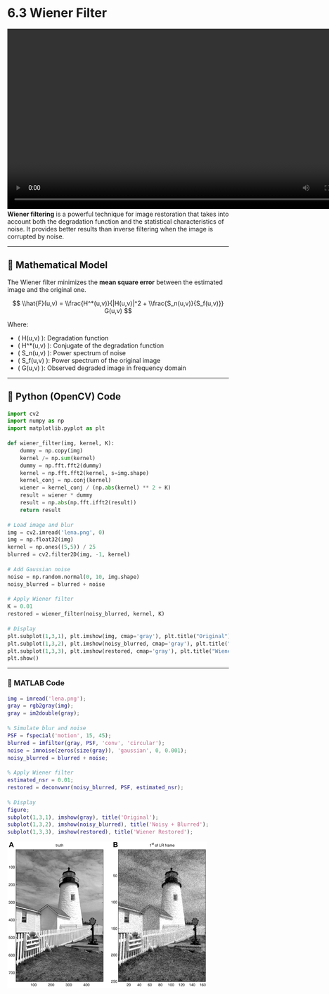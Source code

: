 # 6.3 Wiener Filter

<video width="800" height="410" controls>
    <source src="photo/WienerrestorationfilterinPython.mp4" type="video/mp4">
    Your browser does not support the video tag.
  </video


**Wiener filtering** is a powerful technique for image restoration that takes into account both the degradation function and the statistical characteristics of noise. It provides better results than inverse filtering when the image is corrupted by noise.

---

## 📐 Mathematical Model

The Wiener filter minimizes the **mean square error** between the estimated image and the original one.

$$
\\hat{F}(u,v) = \\frac{H^*(u,v)}{|H(u,v)|^2 + \\frac{S_n(u,v)}{S_f(u,v)}} G(u,v)
$$

Where:
- \( H(u,v) \): Degradation function
- \( H^*(u,v) \): Conjugate of the degradation function
- \( S_n(u,v) \): Power spectrum of noise
- \( S_f(u,v) \): Power spectrum of the original image
- \( G(u,v) \): Observed degraded image in frequency domain

---

## 🐍 Python (OpenCV) Code

```python
import cv2
import numpy as np
import matplotlib.pyplot as plt

def wiener_filter(img, kernel, K):
    dummy = np.copy(img)
    kernel /= np.sum(kernel)
    dummy = np.fft.fft2(dummy)
    kernel = np.fft.fft2(kernel, s=img.shape)
    kernel_conj = np.conj(kernel)
    wiener = kernel_conj / (np.abs(kernel) ** 2 + K)
    result = wiener * dummy
    result = np.abs(np.fft.ifft2(result))
    return result

# Load image and blur
img = cv2.imread('lena.png', 0)
img = np.float32(img)
kernel = np.ones((5,5)) / 25
blurred = cv2.filter2D(img, -1, kernel)

# Add Gaussian noise
noise = np.random.normal(0, 10, img.shape)
noisy_blurred = blurred + noise

# Apply Wiener filter
K = 0.01
restored = wiener_filter(noisy_blurred, kernel, K)

# Display
plt.subplot(1,3,1), plt.imshow(img, cmap='gray'), plt.title("Original")
plt.subplot(1,3,2), plt.imshow(noisy_blurred, cmap='gray'), plt.title("Noisy + Blurred")
plt.subplot(1,3,3), plt.imshow(restored, cmap='gray'), plt.title("Wiener Restored")
plt.show()

```
---
### 🧮 MATLAB Code
```matlab
img = imread('lena.png');
gray = rgb2gray(img);
gray = im2double(gray);

% Simulate blur and noise
PSF = fspecial('motion', 15, 45);
blurred = imfilter(gray, PSF, 'conv', 'circular');
noise = imnoise(zeros(size(gray)), 'gaussian', 0, 0.001);
noisy_blurred = blurred + noise;

% Apply Wiener filter
estimated_nsr = 0.01;
restored = deconvwnr(noisy_blurred, PSF, estimated_nsr);

% Display
figure;
subplot(1,3,1), imshow(gray), title('Original');
subplot(1,3,2), imshow(noisy_blurred), title('Noisy + Blurred');
subplot(1,3,3), imshow(restored), title('Wiener Restored');

```
![alt](photo/Wiener4Filter.png)